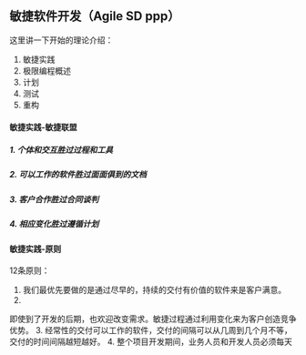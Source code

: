 ## 敏捷软件开发（Agile SD ppp）

这里讲一下开始的理论介绍：
1. 敏捷实践
2. 极限编程概述
3. 计划
4. 测试
5. 重构
  
  
#### 敏捷实践-敏捷联盟

##### 1. 个体和交互胜过过程和工具
##### 2. 可以工作的软件胜过面面俱到的文档
##### 3. 客户合作胜过合同谈判
##### 4. 相应变化胜过遵循计划

#### 敏捷实践-原则

12条原则：

1. 我们最优先要做的是通过尽早的，持续的交付有价值的软件来是客户满意。
2.
即使到了开发的后期，也欢迎改变需求。敏捷过程通过利用变化来为客户创造竞争优势。
3.
经常性的交付可以工作的软件，交付的间隔可以从几周到几个月不等，交付的时间间隔越短越好。
4. 整个项目开发期间，业务人员和开发人员必须每天
